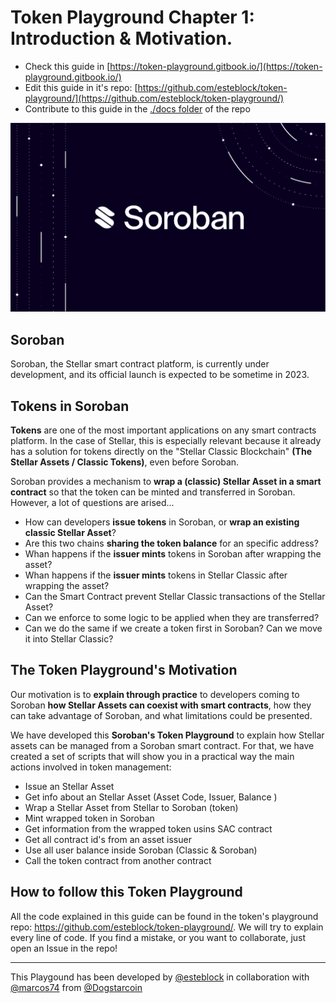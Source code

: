 # Token Playground Chapter 1: Introduction & Motivation.

- Check this guide in [https://token-playground.gitbook.io/](https://token-playground.gitbook.io/)
- Edit this guide in it's repo: [https://github.com/esteblock/token-playground/](https://github.com/esteblock/token-playground/)
- Contribute to this guide in the [./docs folder](https://github.com/esteblock/token-playground/tree/main/docs) of the repo

![Soroban Image](./img/soroban.png "Soroban Logo")

## Soroban

Soroban, the Stellar smart contract platform, is currently under development, and its official launch is expected to be sometime in 2023.

## Tokens in Soroban

**Tokens** are one of the most important applications on any smart contracts platform. In the case of Stellar, this is especially relevant because it already has a solution for tokens directly on the "Stellar Classic Blockchain" **(The Stellar Assets / Classic Tokens)**, even before Soroban.

Soroban provides a mechanism to **wrap a (classic) Stellar Asset in a smart contract** so that the token can be minted and transferred in Soroban. However, a lot of questions are arised...

- How can developers **issue tokens** in Soroban, or **wrap an existing classic Stellar Asset**?
- Are this two chains **sharing the token balance** for an specific address?
- Whan happens if the **issuer mints** tokens in Soroban after wrapping the asset?
- Whan happens if the **issuer mints** tokens in Stellar Classic after wrapping the asset?
- Can the Smart Contract prevent Stellar Classic transactions of the Stellar Asset?
- Can we enforce to some logic to be applied when they are transferred?
- Can we do the same if we create a token first in Soroban? Can we move it into Stellar Classic?

## The Token Playground's Motivation

Our motivation is to **explain through practice** to developers coming to Soroban **how Stellar Assets can coexist with smart contracts**, how they can take advantage of Soroban, and what limitations could be presented.

We have developed this  **Soroban's Token Playground** to explain how Stellar assets can be managed from a Soroban smart contract. For that, we have created a set of scripts that will show you in a practical way the main actions involved in token management:

- Issue an Stellar Asset
- Get info about an Stellar Asset (Asset Code, Issuer, Balance ) 
- Wrap a Stellar Asset from Stellar to Soroban (token)
- Mint wrapped token in Soroban 
- Get information from the wrapped token usins SAC contract 
- Get all contract id's from an asset issuer
- Use all user balance inside Soroban (Classic & Soroban)
- Call the token contract from another contract

## How to follow this Token Playground
All the code explained in this guide can be found in the token's playground repo: https://github.com/esteblock/token-playground/. We will try to explain every line of code. If you find a mistake, or you want to collaborate, just open an Issue in the repo!

___

This Playgound has been developed by [@esteblock](https://github.com/esteblock/) in collaboration with [@marcos74](https://github.com/marcos74) from [@Dogstarcoin](https://github.com/Dogstarcoin)